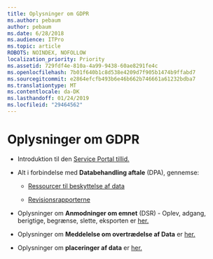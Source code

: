 ```yaml
---
title: Oplysninger om GDPR
ms.author: pebaum
author: pebaum
ms.date: 6/28/2018
ms.audience: ITPro
ms.topic: article
ROBOTS: NOINDEX, NOFOLLOW
localization_priority: Priority
ms.assetid: 729fdf4e-810a-4a99-9438-60ae8291fe4c
ms.openlocfilehash: 7b01f640b1c8d538e4209d7f905b1474b9ffabd7
ms.sourcegitcommit: e2864efcfb493b6e46b662b746661a61232bdba7
ms.translationtype: MT
ms.contentlocale: da-DK
ms.lasthandoff: 01/24/2019
ms.locfileid: "29464562"
---
```

# <a name="information-about-gdpr"></a>Oplysninger om GDPR

- Introduktion til den [Service Portal tillid.](https://servicetrust.microsoft.com/ViewPage/GDPRGetStarted)
    
- Alt i forbindelse med **Databehandling aftale** (DPA), gennemse: 
    
  - [Ressourcer til beskyttelse af data](https://servicetrust.microsoft.com/ViewPage/TrustDocuments)
    
  - [Revisionsrapporterne](https://servicetrust.microsoft.com/ViewPage/MSComplianceGuide)
    
- Oplysninger om **Anmodninger om emnet** (DSR) - Oplev, adgang, berigtige, begrænse, slette, eksporten er [her.](https://docs.microsoft.com/en-us/microsoft-365/compliance/gdpr-dsr-office365)
    
- Oplysninger om **Meddelelse om overtrædelse af Data** er [her.](https://servicetrust.microsoft.com/ViewPage/GDPRBreach)
    
- Oplysninger om **placeringer af data** er [her.](https://products.office.com/en-us/where-is-your-data-located?ms.officeurl=datamaps&amp;geo=All#All)
    


